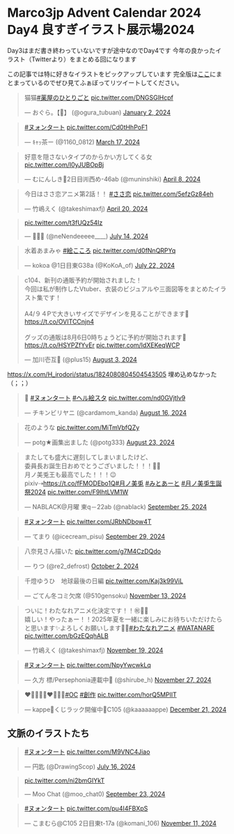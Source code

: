 # Marco3jp Advent Calendar 2024 Day4 良すぎイラスト展示場2024

Day3はまだ書き終わっていないですが途中なのでDay4です
今年の良かったイラスト（Twitterより）をまとめる回になります

この記事では特に好きなイラストをピックアップしています
完全版は[ここ](https://scrapbox.io/marco3jp/%E8%89%AF%E3%81%99%E3%81%8E%E3%82%A4%E3%83%A9%E3%82%B9%E3%83%88%E5%B1%95%E7%A4%BA%E5%A0%B42024)にまとまっているのでぜひ見てふぁぼってリツイートしてください。

<blockquote class="twitter-tweet" data-theme="dark"><p lang="ja" dir="ltr">猫猫<a href="https://twitter.com/hashtag/%E8%96%AC%E5%B1%8B%E3%81%AE%E3%81%B2%E3%81%A8%E3%82%8A%E3%81%94%E3%81%A8?src=hash&amp;ref_src=twsrc%5Etfw">#薬屋のひとりごと</a> <a href="https://t.co/DNGSGlHcpf">pic.twitter.com/DNGSGlHcpf</a></p>&mdash; おぐら。【🎅】 (@ogura_tubuan) <a href="https://twitter.com/ogura_tubuan/status/1742054354142797959?ref_src=twsrc%5Etfw">January 2, 2024</a></blockquote>

<blockquote class="twitter-tweet" data-theme="dark"><p lang="qme" dir="ltr"><a href="https://twitter.com/hashtag/%E3%83%8C%E3%82%A9%E3%83%B3%E3%82%BF%E3%83%BC%E3%83%88?src=hash&amp;ref_src=twsrc%5Etfw">#ヌォンタート</a> <a href="https://t.co/Cd0tHhPoF1">pic.twitter.com/Cd0tHhPoF1</a></p>&mdash; ｷｬｯ茶ー (@1160_0812) <a href="https://twitter.com/1160_0812/status/1769241372291428395?ref_src=twsrc%5Etfw">March 17, 2024</a></blockquote>

<blockquote class="twitter-tweet" data-theme="dark"><p lang="ja" dir="ltr">好意を隠さないタイプのからかい方してくる女 <a href="https://t.co/I0yJUBOpBj">pic.twitter.com/I0yJUBOpBj</a></p>&mdash; むにんしき🩵2日目㈪西め-46ab (@muninshiki) <a href="https://twitter.com/muninshiki/status/1777277125374226627?ref_src=twsrc%5Etfw">April 8, 2024</a></blockquote>

<blockquote class="twitter-tweet" data-theme="dark"><p lang="ja" dir="ltr">今日はささ恋アニメ第2話！！ <a href="https://twitter.com/hashtag/%E3%81%95%E3%81%95%E6%81%8B?src=hash&amp;ref_src=twsrc%5Etfw">#ささ恋</a> <a href="https://t.co/5efzGz84eh">pic.twitter.com/5efzGz84eh</a></p>&mdash; 竹嶋えく (@takeshimaxfj) <a href="https://twitter.com/takeshimaxfj/status/1781701156303216717?ref_src=twsrc%5Etfw">April 20, 2024</a></blockquote>

<blockquote class="twitter-tweet" data-theme="dark"><p lang="zxx" dir="ltr"><a href="https://t.co/t3fUQz54Iz">pic.twitter.com/t3fUQz54Iz</a></p>&mdash; 🥖🥖🍞 (@neNendeeeee____) <a href="https://twitter.com/neNendeeeee____/status/1812310245752160549?ref_src=twsrc%5Etfw">July 14, 2024</a></blockquote>

<blockquote class="twitter-tweet" data-theme="dark"><p lang="ja" dir="ltr">水着あまみゃ <a href="https://twitter.com/hashtag/%E7%B5%B5%E3%81%93%E3%81%93%E3%82%8D?src=hash&amp;ref_src=twsrc%5Etfw">#絵こころ</a> <a href="https://t.co/d0fNnQRPYq">pic.twitter.com/d0fNnQRPYq</a></p>&mdash; kokoa @1日目東G38a (@KoKoA_of) <a href="https://twitter.com/KoKoA_of/status/1815366181420965888?ref_src=twsrc%5Etfw">July 22, 2024</a></blockquote>

<blockquote class="twitter-tweet" data-theme="dark"><p lang="ja" dir="ltr">c104、新刊の通販予約が開始されました！<br>今回は私が制作したVtuber、衣装のビジュアルや三面図等をまとめたイラスト集です！<br><br>A4/９４Pで大きいサイズでデザインを見ることができます💪<a href="https://t.co/OVITCCnjn4">https://t.co/OVITCCnjn4</a><br><br>グッズの通販は8月6日0時ちょうどに予約が開始されます💪 <a href="https://t.co/HSYPZfYvEr">https://t.co/HSYPZfYvEr</a> <a href="https://t.co/IdXEKeqWCP">pic.twitter.com/IdXEKeqWCP</a></p>&mdash; 加川壱互🥨 (@plus15) <a href="https://twitter.com/plus15/status/1819666348768911561?ref_src=twsrc%5Etfw">August 3, 2024</a></blockquote> <script async src="https://platform.twitter.com/widgets.js" charset="utf-8"></script>

https://x.com/H_irodori/status/1824080804504543505
埋め込めなかった（；；）

<blockquote class="twitter-tweet" data-theme="dark"><p lang="qme" dir="ltr">🍭 <a href="https://twitter.com/hashtag/%E3%83%8C%E3%82%A9%E3%83%B3%E3%82%BF%E3%83%BC%E3%83%88?src=hash&amp;ref_src=twsrc%5Etfw">#ヌォンタート</a> <a href="https://twitter.com/hashtag/%E3%83%98%E3%83%AB%E7%B5%B5%E3%82%B9%E3%82%BF?src=hash&amp;ref_src=twsrc%5Etfw">#ヘル絵スタ</a> <a href="https://t.co/nd0GVjtlv9">pic.twitter.com/nd0GVjtlv9</a></p>&mdash; チキンビリヤニ (@cardamom_kanda) <a href="https://twitter.com/cardamom_kanda/status/1824438260858536037?ref_src=twsrc%5Etfw">August 16, 2024</a></blockquote>

<blockquote class="twitter-tweet" data-theme="dark"><p lang="ja" dir="ltr">花のような <a href="https://t.co/MiTmVbfQZy">pic.twitter.com/MiTmVbfQZy</a></p>&mdash; potg★画集出ました (@potg333) <a href="https://twitter.com/potg333/status/1826932314896765425?ref_src=twsrc%5Etfw">August 23, 2024</a></blockquote>

<blockquote class="twitter-tweet" data-theme="dark"><p lang="ja" dir="ltr">またしても盛大に遅刻してしまいましたけど、<br>委員長お誕生日おめでとうございました！！！🥳🙏<br>月ノ美兎王も最高でした！！！😉<br>pixiv⇢<a href="https://t.co/fFMODEbo1Q">https://t.co/fFMODEbo1Q</a><a href="https://twitter.com/hashtag/%E6%9C%88%E3%83%8E%E7%BE%8E%E5%85%8E?src=hash&amp;ref_src=twsrc%5Etfw">#月ノ美兎</a> <a href="https://twitter.com/hashtag/%E3%81%BF%E3%81%A8%E3%81%82%E3%83%BC%E3%81%A8?src=hash&amp;ref_src=twsrc%5Etfw">#みとあーと</a> <a href="https://twitter.com/hashtag/%E6%9C%88%E3%83%8E%E7%BE%8E%E5%85%8E%E7%94%9F%E8%AA%95%E7%A5%AD2024?src=hash&amp;ref_src=twsrc%5Etfw">#月ノ美兎生誕祭2024</a> <a href="https://t.co/F9IhtLVM1W">pic.twitter.com/F9IhtLVM1W</a></p>&mdash; NABLACK@月曜 東q－22ab (@nablack) <a href="https://twitter.com/nablack/status/1838889701710995575?ref_src=twsrc%5Etfw">September 25, 2024</a></blockquote>

<blockquote class="twitter-tweet" data-theme="dark"><p lang="qme" dir="ltr"><a href="https://twitter.com/hashtag/%E3%83%8C%E3%82%A9%E3%83%B3%E3%82%BF%E3%83%BC%E3%83%88?src=hash&amp;ref_src=twsrc%5Etfw">#ヌォンタート</a> <a href="https://t.co/JRbNDbow4T">pic.twitter.com/JRbNDbow4T</a></p>&mdash; てまり (@icecream_pisu) <a href="https://twitter.com/icecream_pisu/status/1840341387713347828?ref_src=twsrc%5Etfw">September 29, 2024</a></blockquote>

<blockquote class="twitter-tweet" data-theme="dark"><p lang="ja" dir="ltr">八奈見さん描いた <a href="https://t.co/g7M4CzDQdo">pic.twitter.com/g7M4CzDQdo</a></p>&mdash; りつ (@re2_defrost) <a href="https://twitter.com/re2_defrost/status/1841550252626870624?ref_src=twsrc%5Etfw">October 2, 2024</a></blockquote>

<blockquote class="twitter-tweet" data-theme="dark"><p lang="ja" dir="ltr">千燈ゆうひ　地球最後の日編 <a href="https://t.co/Kaj3k99ViL">pic.twitter.com/Kaj3k99ViL</a></p>&mdash; ごてん冬コミ欠席 (@510gensoku) <a href="https://twitter.com/510gensoku/status/1856524985051034027?ref_src=twsrc%5Etfw">November 13, 2024</a></blockquote>

<blockquote class="twitter-tweet" data-theme="dark"><p lang="ja" dir="ltr">ついに！わたなれアニメ化決定です！！㊗️🎉🎉<br>嬉しい！やったぁー！！2025年夏を一緒に楽しみにお待ちいただけたらと思います✨よろしくお願いします🙌🐨<a href="https://twitter.com/hashtag/%E3%82%8F%E3%81%9F%E3%81%AA%E3%82%8C%E3%82%A2%E3%83%8B%E3%83%A1?src=hash&amp;ref_src=twsrc%5Etfw">#わたなれアニメ</a> <a href="https://twitter.com/hashtag/WATANARE?src=hash&amp;ref_src=twsrc%5Etfw">#WATANARE</a> <a href="https://t.co/bGzEQqhALB">pic.twitter.com/bGzEQqhALB</a></p>&mdash; 竹嶋えく (@takeshimaxfj) <a href="https://twitter.com/takeshimaxfj/status/1858785008636620925?ref_src=twsrc%5Etfw">November 19, 2024</a></blockquote>

<blockquote class="twitter-tweet" data-theme="dark"><p lang="qme" dir="ltr"><a href="https://twitter.com/hashtag/%E3%83%8C%E3%82%A9%E3%83%B3%E3%82%BF%E3%83%BC%E3%83%88?src=hash&amp;ref_src=twsrc%5Etfw">#ヌォンタート</a> <a href="https://t.co/NpyYwcwkLq">pic.twitter.com/NpyYwcwkLq</a></p>&mdash; 久方 標/Persephonia連載中🌟 (@shirube_h) <a href="https://twitter.com/shirube_h/status/1861726356348035213?ref_src=twsrc%5Etfw">November 27, 2024</a></blockquote>

<blockquote class="twitter-tweet" data-theme="dark"><p lang="qme" dir="ltr">❤💛🧡🩷🥺❤💛🧡🩷<a href="https://twitter.com/hashtag/OC?src=hash&amp;ref_src=twsrc%5Etfw">#OC</a> <a href="https://twitter.com/hashtag/%E5%89%B5%E4%BD%9C?src=hash&amp;ref_src=twsrc%5Etfw">#創作</a> <a href="https://t.co/horQ5MPlIT">pic.twitter.com/horQ5MPlIT</a></p>&mdash; kappe🐳くじラック開催中🐳C105 (@kaaaaaappe) <a href="https://twitter.com/kaaaaaappe/status/1870397438307291556?ref_src=twsrc%5Etfw">December 21, 2024</a></blockquote>

## 文脈のイラストたち

<blockquote class="twitter-tweet" data-theme="dark"><p lang="qme" dir="ltr"><a href="https://twitter.com/hashtag/%E3%83%8C%E3%82%A9%E3%83%B3%E3%82%BF%E3%83%BC%E3%83%88?src=hash&amp;ref_src=twsrc%5Etfw">#ヌォンタート</a> <a href="https://t.co/M9VNC4Jiao">pic.twitter.com/M9VNC4Jiao</a></p>&mdash; 円匙 (@DrawingScop) <a href="https://twitter.com/DrawingScop/status/1813216393233637759?ref_src=twsrc%5Etfw">July 16, 2024</a></blockquote>

<blockquote class="twitter-tweet" data-theme="dark"><p lang="zxx" dir="ltr"><a href="https://t.co/ni2bmGIYkT">pic.twitter.com/ni2bmGIYkT</a></p>&mdash; Moo Chat (@moo_chat0) <a href="https://twitter.com/moo_chat0/status/1838136598376116487?ref_src=twsrc%5Etfw">September 23, 2024</a></blockquote>

<blockquote class="twitter-tweet" data-theme="dark"><p lang="qme" dir="ltr"><a href="https://twitter.com/hashtag/%E3%83%8C%E3%82%A9%E3%83%B3%E3%82%BF%E3%83%BC%E3%83%88?src=hash&amp;ref_src=twsrc%5Etfw">#ヌォンタート</a> <a href="https://t.co/pu4I4FBXpS">pic.twitter.com/pu4I4FBXpS</a></p>&mdash; こまむら@C105 2日目東t-17a (@komani_106) <a href="https://twitter.com/komani_106/status/1855978096090034210?ref_src=twsrc%5Etfw">November 11, 2024</a></blockquote>



<script async src="https://platform.twitter.com/widgets.js" charset="utf-8"></script>